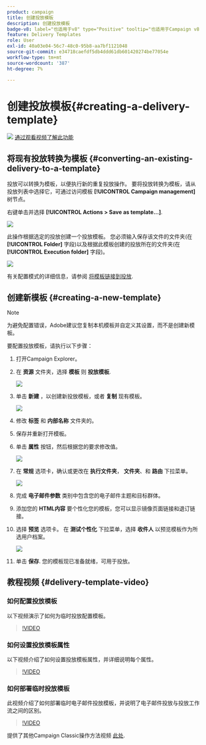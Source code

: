 ```yaml
---
product: campaign
title: 创建投放模板
description: 创建投放模板
badge-v8: label="也适用于v8" type="Positive" tooltip="也适用于Campaign v8"
feature: Delivery Templates
role: User
exl-id: 40a03e04-56c7-48c0-95b8-aa7bf1121048
source-git-commit: e34718caefdf5db4ddd61db601420274be77054e
workflow-type: tm+mt
source-wordcount: '387'
ht-degree: 7%

---
```


# 创建投放模板{#creating-a-delivery-template}

![](assets/do-not-localize/how-to-video.png) [通过观看视频了解此功能](#delivery-template-video)

## 将现有投放转换为模板 {#converting-an-existing-delivery-to-a-template}

投放可以转换为模板，以便执行新的重复投放操作。 要将投放转换为模板，请从投放列表中选择它，可通过访问模板 **[!UICONTROL Campaign management]** 树节点。

右键单击并选择 **[!UICONTROL Actions > Save as template...]**.

![](assets/s_ncs_user_campaign_save_as_scenario.png)

此操作根据选定的投放创建一个投放模板。 您必须输入保存该文件的文件夹(在 **[!UICONTROL Folder]** 字段)以及根据此模板创建的投放所在的文件夹(在 **[!UICONTROL Execution folder]** 字段)。

![](assets/s_ncs_user_campaign_save_as_scenario_a.png)

有关配置模式的详细信息，请参阅 [将模板链接到投放](creating-a-delivery-from-a-template.md#linking-the-template-to-a-delivery).

## 创建新模板 {#creating-a-new-template}

>[!NOTE]
>
>为避免配置错误，Adobe建议您复制本机模板并自定义其设置，而不是创建新模板。

要配置投放模板，请执行以下步骤：

1. 打开Campaign Explorer。
1. 在 **资源** 文件夹，选择 **模板** 则 **投放模板**.

   ![](assets/delivery_template_1.png)

1. 单击 **新建** ，以创建新投放模板，或者 **复制** 现有模板。

   ![](assets/delivery_template_2.png)

1. 修改 **标签** 和 **内部名称** 文件夹的。
1. 保存并重新打开模板。
1. 单击 **属性** 按钮，然后根据您的要求修改值。

   ![](assets/delivery_template_3.png)

1. 在 **常规** 选项卡，确认或更改在 **执行文件夹**， **文件夹**、和 **路由** 下拉菜单。

   ![](assets/delivery_template_4.png)

1. 完成 **电子邮件参数** 类别中包含您的电子邮件主题和目标群体。
1. 添加您的 **HTML内容** 要个性化您的模板，您可以显示镜像页面链接和退订链接。
1. 选择 **预览** 选项卡。 在 **测试个性化** 下拉菜单，选择 **收件人** 以预览模板作为所选用户档案。

   ![](assets/delivery_template_5.png)

1. 单击 **保存**. 您的模板现已准备就绪，可用于投放。


## 教程视频 {#delivery-template-video}

### 如何配置投放模板

以下视频演示了如何为临时投放配置模板。

>[!VIDEO](https://video.tv.adobe.com/v/24066?quality=12)

### 如何设置投放模板属性

以下视频介绍了如何设置投放模板属性，并详细说明每个属性。

>[!VIDEO](https://video.tv.adobe.com/v/24067?quality=12)

### 如何部署临时投放模板

此视频介绍了如何部署临时电子邮件投放模板，并说明了电子邮件投放与投放工作流之间的区别。

>[!VIDEO](https://video.tv.adobe.com/v/24065?quality=12)

提供了其他Campaign Classic操作方法视频 [此处](https://experienceleague.adobe.com/docs/campaign-classic-learn/tutorials/overview.html?lang=zh-Hans).
